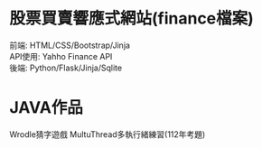 # 股票買賣響應式網站(finance檔案)
前端: HTML/CSS/Bootstrap/Jinja  
API使用: Yahho Finance API  
後端: Python/Flask/Jinja/Sqlite

# JAVA作品
Wrodle猜字遊戲
MultuThread多執行緒練習(112年考題)
